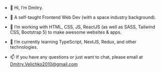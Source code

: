 - 👋 Hi, I’m Dmitry.

- 👀 A self-taught Frontend Web Dev (with a space industry background).

- 💞️ I’m working with HTML, CSS, JS, ReactJS (as well as SASS, Tailwind CSS, Bootstrap 5) to make awesome websites & apps.

- 🌱 I’m currently learning TypeScript, NextJS, Redux, and other technologies.

- 📫 If you have any questions or just want to chat, please email at Dmitry.Velichko2010@gmail.com 
